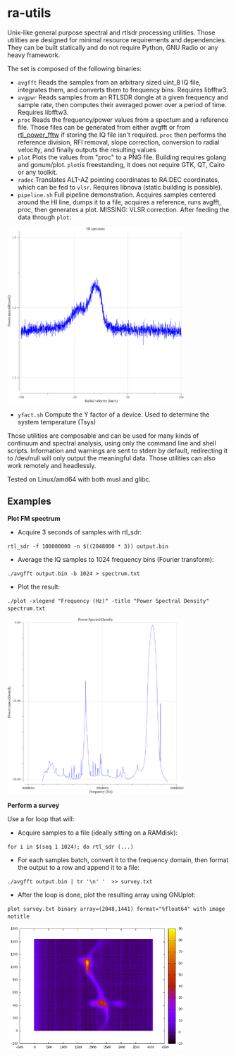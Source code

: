 
# ra-utils

Unix-like general purpose spectral and rtlsdr processing utilities.
Those utilities are designed for minimal resource requirements and dependencies. They can be built statically and do not require Python, GNU Radio or any heavy framework.

The set is composed of the following binaries:

- `avgfft`
Reads the samples from an arbitrary sized uint_8 IQ file, integrates them, and converts them to frequency bins. Requires libfftw3.
- `avgpwr`
Reads samples from an RTLSDR dongle at a given frequency and sample rate, then computes their averaged power over a period of time. Requires libfftw3.
- `proc`
Reads the frequency/power values from a spectum and a reference file. Those files can be generated from either avgfft or from [rtl_power_fftw](https://github.com/AD-Vega/rtl-power-fftw) if storing the IQ file isn't required.
`proc` then performs the reference division, RFI removal, slope correction, conversion to radial velocity, and finally outputs the resulting values
- `plot`
Plots the values from "proc" to a PNG file. Building requires golang and gonum/plot. 
`plot`is freestanding, it does not require GTK, QT, Cairo or any toolkit. 
- `radec`
Translates ALT-AZ pointing coordinates to RA:DEC coordinates, which can be fed to `vlsr`. Requires libnova (static building is possible).
- `pipeline.sh`
Full pipeline demonstration. Acquires samples centered around the HI line, dumps it to a file, acquires a reference, runs avgfft, proc, then generates a plot. MISSING: VLSR correction.
After feeding the data through `plot`:

<img src="https://raw.githubusercontent.com/dbrll/ra-utils/assets/img/h1.png" alt="drawing" width="400"/>

- `yfact.sh`
Compute the Y factor of a device. Used to determine the system temperature (Tsys)

Those utilities are composable and can be used for many kinds of continuum and spectral analysis, using only the command line and shell scripts.
Information and warnings are sent to stderr by default, redirecting it to /dev/null will only output the meaningful data.
Those utilities can also work remotely and headlessly.

Tested on Linux/amd64 with both musl and glibc.

## Examples
 
**Plot FM spectrum**
- Acquire 3 seconds of samples with rtl_sdr:

`rtl_sdr -f 100000000 -n $((2048000 * 3)) output.bin`
- Average the IQ samples to 1024 frequency bins (Fourier transform):

`./avgfft output.bin -b 1024 > spectrum.txt`

- Plot the result:

`./plot -xlegend "Frequency (Hz)" -title "Power Spectral Density" spectrum.txt`

<img src="https://raw.githubusercontent.com/dbrll/ra-utils/assets/img/fm.png" alt="drawing" width="400"/>

**Perform a survey**

Use a for loop that will:
- Acquire samples to a file (ideally sitting on a RAMdisk):

`for i in $(seq 1 1024); do rtl_sdr (...)`
- For each samples batch, convert it to the frequency domain, then format the output to a row and append it to a file:

`./avgfft output.bin | tr '\n' '  >> survey.txt`
- After the loop is done, plot the resulting array using GNUplot:

`plot survey.txt binary array=(2048,1441) format="%float64" with image notitle`

<img src="https://raw.githubusercontent.com/dbrll/ra-utils/assets/img/survey.png" alt="drawing" width="400"/>